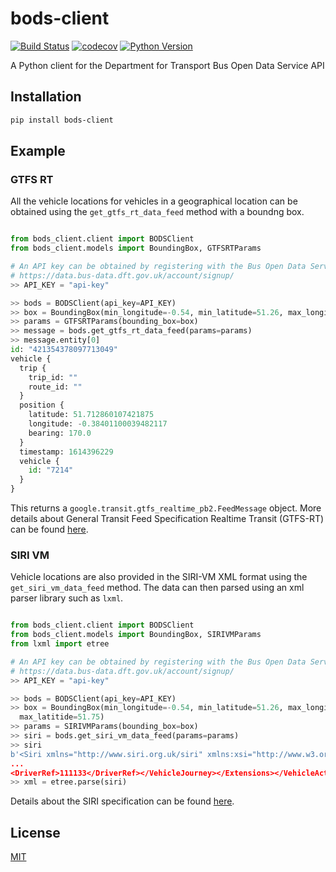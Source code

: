 # bods-client

[![Build Status](https://github.com/ciaranmccormick/python-bods-client/workflows/test/badge.svg?branch=master&event=push)](https://github.com/ciaranmccormick/python-bods-client/actions?query=workflow%3Atest)
[![codecov](https://codecov.io/gh/ciaranmccormick/python-bods-client/branch/master/graph/badge.svg)](https://codecov.io/gh/ciaranmccormick/python-bods-client)
[![Python Version](https://img.shields.io/pypi/pyversions/bods-client.svg)](https://pypi.org/project/bods-client/)

A Python client for the Department for Transport Bus Open Data Service API


## Installation

```bash
pip install bods-client
```


## Example


### GTFS RT

All the vehicle locations for vehicles in a geographical location can be obtained
using the `get_gtfs_rt_data_feed` method with a boundng box.

```python

from bods_client.client import BODSClient
from bods_client.models import BoundingBox, GTFSRTParams

# An API key can be obtained by registering with the Bus Open Data Service
# https://data.bus-data.dft.gov.uk/account/signup/
>> API_KEY = "api-key"

>> bods = BODSClient(api_key=API_KEY)
>> box = BoundingBox(min_longitude=-0.54, min_latitude=51.26, max_longitude=0.27, max_latitide=51.75)
>> params = GTFSRTParams(bounding_box=box)
>> message = bods.get_gtfs_rt_data_feed(params=params)
>> message.entity[0]
id: "421354378097713049"
vehicle {
  trip {
    trip_id: ""
    route_id: ""
  }
  position {
    latitude: 51.712860107421875
    longitude: -0.38401100039482117
    bearing: 170.0
  }
  timestamp: 1614396229
  vehicle {
    id: "7214"
  }
}

```

This returns a `google.transit.gtfs_realtime_pb2.FeedMessage` object. More details about
General Transit Feed Specification Realtime Transit (GTFS-RT) can be found
[here](https://developers.google.com/transit/gtfs-realtime/).


### SIRI VM

Vehicle locations are also provided in the SIRI-VM XML format using the
`get_siri_vm_data_feed` method. The data can then parsed using an xml
parser library such as `lxml`.

```python

from bods_client.client import BODSClient
from bods_client.models import BoundingBox, SIRIVMParams
from lxml import etree

# An API key can be obtained by registering with the Bus Open Data Service
# https://data.bus-data.dft.gov.uk/account/signup/
>> API_KEY = "api-key"

>> bods = BODSClient(api_key=API_KEY)
>> box = BoundingBox(min_longitude=-0.54, min_latitude=51.26, max_longitude=0.27, 
  max_latitide=51.75)
>> params = SIRIVMParams(bounding_box=box)
>> siri = bods.get_siri_vm_data_feed(params=params)
>> siri
b'<Siri xmlns="http://www.siri.org.uk/siri" xmlns:xsi="http://www.w3.org/2001/XMLSchema-instance" xsi:schemaLocation="http://www.siri.org.uk/siri http://www.siri.org.uk/schema/2.0/xsd/siri.xsd" version="2.0"><ServiceDelivery><ResponseTimestamp>2021-03-16T20:21:25.019277+00:00</ResponseTimestamp><ProducerRef>ItoWorld</ProducerRef><VehicleMonitoringDelivery><ResponseTimestamp>2021-03-16T20:21:25.019277+00:00</ResponseTimestamp><RequestMessageRef>d497da8c-1f05-4db0-8680-dadfb22939b5</RequestMessageRef><ValidUntil>2021-03-16T20:26:25.019277+00:00</ValidUntil>
...
<DriverRef>111133</DriverRef></VehicleJourney></Extensions></VehicleActivity></VehicleMonitoringDelivery></ServiceDelivery></Siri>'
>> xml = etree.parse(siri)
```

Details about the SIRI specification can be found [here](http://www.transmodel-cen.eu/standards/siri/).


## License

[MIT](https://github.com/ciaran.mccormick/bods-client/blob/master/LICENSE)


